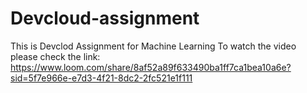 # Devcloud-assignment
This is Devclod Assignment for Machine Learning
To watch the video please check the link:
https://www.loom.com/share/8af52a89f633490ba1ff7ca1bea10a6e?sid=5f7e966e-e7d3-4f21-8dc2-2fc521e1f111
